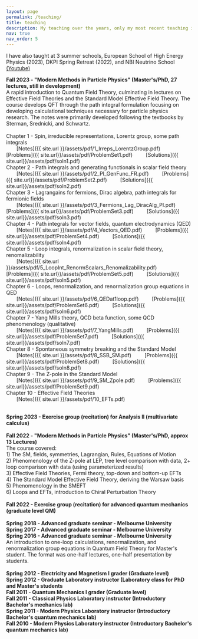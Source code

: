 ```yaml
---
layout: page
permalink: /teaching/
title: teaching
description: My teaching over the years, only my most recent teaching includes resources. Older materials are available upon request.
nav: true
nav_order: 5
---
```


I have also taught at 3 summer schools, European School of High Energy Physics (2023), DKPI Spring Retreat (2022), and NBI Neutrino School <a href='https://www.youtube.com/watch?v=Ac27httrbkg'> (Youtube)</a><br>


<b>Fall 2023 - "Modern Methods in Particle Physics" (Master's/PhD, 27 lectures, still in development)</b><br>
A rapid introduction to Quantum Field Theory, culminating in lectures on Effective Field Theories and the Standard Model Effective Field Theory.
The course develops QFT through the path integral formulation focusing on developing calculational techniques necessary for particle physics research.
The notes were primarily developed following the textbooks by Sterman, Srednicki, and Schwartz.<br>
<br>
Chapter 1 - Spin, irreducible representations, Lorentz group, some path integrals<br>
&emsp;&emsp;[Notes]({{ site.url }}/assets/pdf/1_Irreps_LorentzGroup.pdf) &emsp;&emsp; [Problems]({{ site.url}}/assets/pdf/ProblemSet1.pdf) &emsp;&emsp; [Solutions]({{ site.url}}/assets/pdf/soln1.pdf)<br>
Chapter 2 - Path integrals and generating functionals in scalar field theory<br>
&emsp;&emsp;[Notes]({{ site.url }}/assets/pdf/2_PI_GenFunc_FR.pdf) &emsp;&emsp; [Problems]({{ site.url}}/assets/pdf/ProblemSet2.pdf) &emsp;&emsp; [Solutions]({{ site.url}}/assets/pdf/soln2.pdf)<br>
Chapter 3 - Lagrangains for fermions, Dirac algebra, path integrals for fermionic fields<br>
&emsp;&emsp;[Notes]({{ site.url }}/assets/pdf/3_Fermions_Lag_DiracAlg_PI.pdf) &emsp;&emsp; [Problems]({{ site.url}}/assets/pdf/ProblemSet3.pdf) &emsp;&emsp; [Solutions]({{ site.url}}/assets/pdf/soln3.pdf)<br>
Chapter 4 - Path integrals for vector fields, quantum electrodynamics (QED)<br>
&emsp;&emsp;[Notes]({{ site.url }}/assets/pdf/4_Vectors_QED.pdf) &emsp;&emsp; [Problems]({{ site.url}}/assets/pdf/ProblemSet4.pdf) &emsp;&emsp; [Solutions]({{ site.url}}/assets/pdf/soln4.pdf)<br>
Chapter 5 - Loop integrals, renormalization in scalar field theory, renomalizability<br>
&emsp;&emsp;[Notes]({{ site.url }}/assets/pdf/5_LoopInt_RenormScalars_Renomalizability.pdf) &emsp;&emsp; [Problems]({{ site.url}}/assets/pdf/ProblemSet5.pdf) &emsp;&emsp; [Solutions]({{ site.url}}/assets/pdf/soln5.pdf)<br>
Chapter 6 - Loops, renormalization, and renormalization group equations in QED<br>
&emsp;&emsp;[Notes]({{ site.url }}/assets/pdf/6_QEDat1loop.pdf) &emsp;&emsp; [Problems]({{ site.url}}/assets/pdf/ProblemSet6.pdf) &emsp;&emsp; [Solutions]({{ site.url}}/assets/pdf/soln6.pdf)<br>
Chapter 7 - Yang Mills theory, QCD beta function, some QCD phenomenology (qualitative)<br>
&emsp;&emsp;[Notes]({{ site.url }}/assets/pdf/7_YangMills.pdf) &emsp;&emsp; [Problems]({{ site.url}}/assets/pdf/ProblemSet7.pdf) &emsp;&emsp; [Solutions]({{ site.url}}/assets/pdf/soln7.pdf)<br>
Chapter 8 - Spontaneous symmetry breaking and the Standard Model<br>
&emsp;&emsp;[Notes]({{ site.url }}/assets/pdf/8_SSB_SM.pdf) &emsp;&emsp; [Problems]({{ site.url}}/assets/pdf/ProblemSet8.pdf) &emsp;&emsp; [Solutions]({{ site.url}}/assets/pdf/soln8.pdf)<br>
Chapter 9 - The Z-pole in the Standard Model <br>
&emsp;&emsp;[Notes]({{ site.url }}/assets/pdf/9_SM_Zpole.pdf) &emsp;&emsp; [Problems]({{ site.url}}/assets/pdf/ProblemSet9.pdf) &emsp;&emsp; <br>
Chapter 10 - Effective Field Theories <br>
&emsp;&emsp;[Notes]({{ site.url }}/assets/pdf/10_EFTs.pdf) <br>


<br>
<b> Spring 2023 - Exercise group (recitation) for Analysis II (multivariate calculus)</b><br>

<br>
<b> Fall 2022 - "Modern Methods in Particle Physics" (Master's/PhD, approx 13 Lectures)</b><br>
The course covered:<br>
1) The SM, fields, symmetries, Lagrangian, Rules, Equations of Motion<br>
2) Phenomenology of the Z-pole at LEP, tree level comparison with data, 2+ loop comparison with data (using parameterized results)<br>
3) Effective Field Theories, Fermi theory, top-down and bottom-up EFTs<br>
4) The Standard Model Effective Field Theory, deriving the Warsaw basis<br>
5) Phenomenology in the SMEFT<br>
6) Loops and EFTs, introduction to Chiral Perturbation Theory<br>

<br>
<b> Fall 2022 - Exercise group (recitation) for advanced quantum mechanics (graduate level QM)</b><br>

<br>
<b> Spring 2018 - Advanced graduate seminar - Melbourne University </b><br>
<b> Spring 2017 - Advanced graduate seminar - Melbourne University </b><br>
<b> Spring 2016 - Advanced graduate seminar - Melbourne University </b><br>
An introduction to one-loop calculations, renormalization, and renormalization group equations in Quantum Field Theory for Master's student. The format was one-half lectures, one-half presentation by students.<br>

<br>
<b> Spring 2012 - Electricity and Magnetism I grader (Graduate level)</b><br>
<b> Spring 2012 - Graduate Laboratory instructor (Laboratory class for PhD and Master's students</b><br>
<b> Fall 2011 - Quantum Mechanics I grader (Graduate level)</b><br>
<b> Fall 2011 - Classical Physics Laboratory instructor (Introductory Bachelor's mechanics lab)</b><br>
<b> Spring 2011 - Modern Physics Laboratory instructor (Introductory Bachelor's quantum mechanics lab)</b><br>
<b> Fall 2010 - Modern Physics Laboratory instructor (Introductory Bachelor's quantum mechanics lab)</b><br>